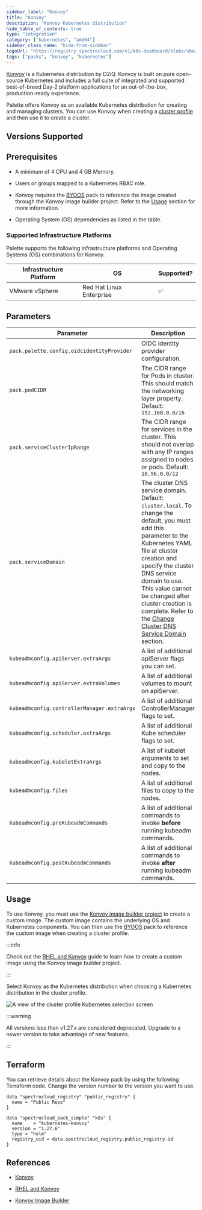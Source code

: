 ```yaml
---
sidebar_label: "Konvoy"
title: "Konvoy"
description: "Konvoy Kubernetes distribution"
hide_table_of_contents: true
type: "integration"
category: ["kubernetes", "amd64"]
sidebar_class_name: "hide-from-sidebar"
logoUrl: "https://registry.spectrocloud.com/v1/k8s-dashboard/blobs/sha256:2de5d88b2573af42d4cc269dff75744c4174ce47cbbeed5445e51a2edd8b7429?type=image/png"
tags: ["packs", "konvoy", "kubernetes"]
---
```


[Konvoy](https://d2iq.com/products/konvoy) is a Kubernetes distribution by D2iQ. Konvoy is built on pure open-source
Kubernetes and includes a full suite of integrated and supported best-of-breed Day-2 platform applications for an
out-of-the-box, production-ready experience.

Palette offers Konvoy as an available Kubernetes distribution for creating and managing clusters. You can use Konvoy
when creating a [cluster profile](../profiles/cluster-profiles/create-cluster-profiles/create-cluster-profiles.md) and
then use it to create a cluster.

## Versions Supported

<Tabs queryString="versions">

<TabItem label="1.27.x" value="1.27.x">

## Prerequisites

- A minimum of 4 CPU and 4 GB Memory.

- Users or groups mapped to a Kubernetes RBAC role.

- Konvoy requires the [BYOOS](./byoos.md) pack to reference the image created through the Konvoy image builder project.
  Refer to the [Usage](#usage) section for more information.

- Operating System (OS) dependencies as listed in the table.

### Supported Infrastructure Platforms

Palette supports the following infrastructure platforms and Operating Systems (OS) combinations for Konvoy.

| Infrastructure Platform | OS                       | Supported?         |
| ----------------------- | ------------------------ | ------------------ |
| VMware vSphere          | Red Hat Linux Enterprise | :white_check_mark: |

## Parameters

| Parameter                                   | Description                                                                                                                                                                                                                                                                                                                                                                                                                         |
| ------------------------------------------- | ----------------------------------------------------------------------------------------------------------------------------------------------------------------------------------------------------------------------------------------------------------------------------------------------------------------------------------------------------------------------------------------------------------------------------------- |
| `pack.palette.config.oidcidentityProvider`  | OIDC identity provider configuration.                                                                                                                                                                                                                                                                                                                                                                                               |
| `pack.podCIDR`                              | The CIDR range for Pods in cluster. This should match the networking layer property. Default: `192.168.0.0/16`                                                                                                                                                                                                                                                                                                                      |
| `pack.serviceClusterIpRange`                | The CIDR range for services in the cluster. This should not overlap with any IP ranges assigned to nodes or pods. Default: `10.96.0.0/12`                                                                                                                                                                                                                                                                                           |
| `pack.serviceDomain`                        | The cluster DNS service domain. Default: `cluster.local`. To change the default, you must add this parameter to the Kubernetes YAML file at cluster creation and specify the cluster DNS service domain to use. This value cannot be changed after cluster creation is complete. Refer to the [Change Cluster DNS Service Domain](kubernetes-generic.md?platform=AKS&versions=k8s_v1.27#change-cluster-dns-service-domain) section. |
| `kubeadmconfig.apiServer.extraArgs`         | A list of additional apiServer flags you can set.                                                                                                                                                                                                                                                                                                                                                                                   |
| `kubeadmconfig.apiServer.extraVolumes`      | A list of additional volumes to mount on apiServer.                                                                                                                                                                                                                                                                                                                                                                                 |
| `kubeadmconfig.controllerManager.extraArgs` | A list of additional ControllerManager flags to set.                                                                                                                                                                                                                                                                                                                                                                                |
| `kubeadmconfig.scheduler.extraArgs`         | A list of additional Kube scheduler flags to set.                                                                                                                                                                                                                                                                                                                                                                                   |
| `kubeadmconfig.kubeletExtraArgs`            | A list of kubelet arguments to set and copy to the nodes.                                                                                                                                                                                                                                                                                                                                                                           |
| `kubeadmconfig.files`                       | A list of additional files to copy to the nodes.                                                                                                                                                                                                                                                                                                                                                                                    |
| `kubeadmconfig.preKubeadmCommands`          | A list of additional commands to invoke **before** running kubeadm commands.                                                                                                                                                                                                                                                                                                                                                        |
| `kubeadmconfig.postKubeadmCommands`         | A list of additional commands to invoke **after** running kubeadm commands.                                                                                                                                                                                                                                                                                                                                                         |

## Usage

To use Konvoy, you must use the [Konvoy image builder project](https://github.com/mesosphere/konvoy-image-builder) to
create a custom image. The custom image contains the underlying OS and Kubernetes components. You can then use the
[BYOOS](./byoos.md) pack to reference the custom image when creating a cluster profile.

:::info

Check out the [RHEL and Konvoy](../byoos/usecases/vmware/konvoy.md) guide to learn how to create a custom image using
the Konvoy image builder project.

:::

Select Konvoy as the Kubernetes distribution when choosing a Kubernetes distribution in the cluster profile.

![A view of the cluster profile Kubernetes selection screen](/byoos_vmware_konvoy_cluster-profile-view.png)

</TabItem>
<TabItem label="Deprecated" value="deprecated">

:::warning

All versions less than v1.27.x are considered deprecated. Upgrade to a newer version to take advantage of new features.

:::

</TabItem>
</Tabs>

## Terraform

You can retrieve details about the Konvoy pack by using the following Terraform code. Change the version number to the
version you want to use.

```hcl
data "spectrocloud_registry" "public_registry" {
  name = "Public Repo"
}

data "spectrocloud_pack_simple" "k8s" {
  name    = "kubernetes-konvoy"
  version = "1.27.6"
  type = "helm"
  registry_uid = data.spectrocloud_registry.public_registry.id
}
```

## References

- [Konvoy](https://d2iq.com/products/konvoy)

- [RHEL and Konvoy](../byoos/usecases/vmware/konvoy.md)

- [Konvoy Image Builder](https://github.com/mesosphere/konvoy-image-builder)

